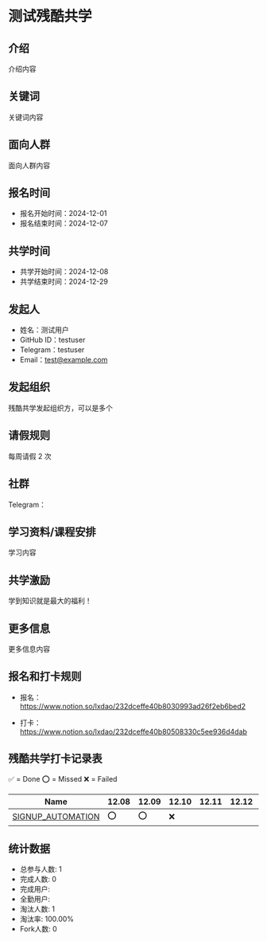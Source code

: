 # 测试残酷共学

## 介绍

介绍内容

## 关键词

关键词内容

## 面向人群

面向人群内容

## 报名时间

- 报名开始时间：2024-12-01
- 报名结束时间：2024-12-07
## 共学时间

- 共学开始时间：2024-12-08
- 共学结束时间：2024-12-29
## 发起人

- 姓名：测试用户
- GitHub ID：testuser
- Telegram：testuser
- Email：test@example.com
## 发起组织

残酷共学发起组织方，可以是多个

## 请假规则

每周请假 2 次

## 社群

Telegram：

## 学习资料/课程安排

学习内容

## 共学激励

学到知识就是最大的福利！

## 更多信息

更多信息内容

## 报名和打卡规则

- 报名：https://www.notion.so/lxdao/232dceffe40b8030993ad26f2eb6bed2

- 打卡：https://www.notion.so/lxdao/232dceffe40b80508330c5ee936d4dab

## 残酷共学打卡记录表

✅ = Done ⭕️ = Missed ❌ = Failed

<!-- START_COMMIT_TABLE -->
| Name | 12.08 | 12.09 | 12.10 | 12.11 | 12.12 | 12.13 | 12.14 | 12.15 | 12.16 | 12.17 | 12.18 | 12.19 | 12.20 | 12.21 | 12.22 | 12.23 | 12.24 | 12.25 | 12.26 | 12.27 | 12.28 | 12.29 |
| ------------- | ---- | ---- | ---- | ---- | ---- | ---- | ---- | ---- | ---- | ---- | ---- | ---- | ---- | ---- | ---- | ---- | ---- | ---- | ---- | ---- | ---- | ---- |
| [SIGNUP_AUTOMATION](https://github.com/IntensiveCoLearning/test-debug-1756979671865/blob/main/SIGNUP_AUTOMATION.md) | ⭕️ | ⭕️ | ❌ | | | | | | | | | | | | | | | | | | | |
<!-- END_COMMIT_TABLE -->



<!-- STATISTICALDATA_START -->
## 统计数据

- 总参与人数: 1
- 完成人数: 0
- 完成用户: 
- 全勤用户: 
- 淘汰人数: 1
- 淘汰率: 100.00%
- Fork人数: 0
<!-- STATISTICALDATA_END -->
